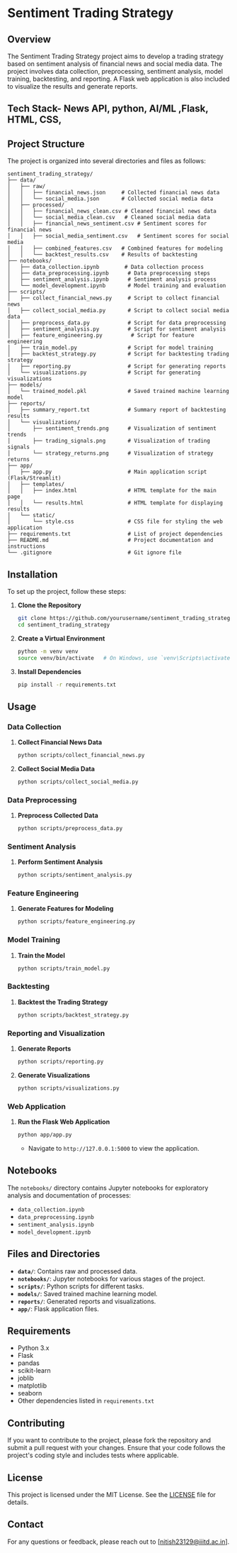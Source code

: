 
# Sentiment Trading Strategy

## Overview

The Sentiment Trading Strategy project aims to develop a trading strategy based on sentiment analysis of financial news and social media data. The project involves data collection, preprocessing, sentiment analysis, model training, backtesting, and reporting. A Flask web application is also included to visualize the results and generate reports.

## Tech Stack- News API, python, AI/ML ,Flask, HTML, CSS,
## Project Structure

The project is organized into several directories and files as follows:

```
sentiment_trading_strategy/
├── data/
│   ├── raw/
│   │   ├── financial_news.json     # Collected financial news data
│   │   └── social_media.json       # Collected social media data
│   ├── processed/
│   │   ├── financial_news_clean.csv # Cleaned financial news data
│   │   └── social_media_clean.csv   # Cleaned social media data
│   │   ├── financial_news_sentiment.csv # Sentiment scores for financial news
│   │   ├── social_media_sentiment.csv   # Sentiment scores for social media
│   │   ├── combined_features.csv   # Combined features for modeling
│   │   └── backtest_results.csv    # Results of backtesting
├── notebooks/
│   ├── data_collection.ipynb        # Data collection process
│   ├── data_preprocessing.ipynb      # Data preprocessing steps
│   ├── sentiment_analysis.ipynb      # Sentiment analysis process
│   └── model_development.ipynb       # Model training and evaluation
├── scripts/
│   ├── collect_financial_news.py     # Script to collect financial news
│   ├── collect_social_media.py       # Script to collect social media data
│   ├── preprocess_data.py            # Script for data preprocessing
│   ├── sentiment_analysis.py         # Script for sentiment analysis
│   ├── feature_engineering.py         # Script for feature engineering
│   ├── train_model.py                # Script for model training
│   ├── backtest_strategy.py          # Script for backtesting trading strategy
│   ├── reporting.py                  # Script for generating reports
│   └── visualizations.py             # Script for generating visualizations
├── models/
│   └── trained_model.pkl             # Saved trained machine learning model
├── reports/
│   ├── summary_report.txt            # Summary report of backtesting results
│   └── visualizations/
│       ├── sentiment_trends.png      # Visualization of sentiment trends
│       ├── trading_signals.png       # Visualization of trading signals
│       └── strategy_returns.png      # Visualization of strategy returns
├── app/
│   ├── app.py                        # Main application script (Flask/Streamlit)
│   ├── templates/
│   │   ├── index.html                # HTML template for the main page
│   │   └── results.html              # HTML template for displaying results
│   └── static/
│       └── style.css                 # CSS file for styling the web application
├── requirements.txt                  # List of project dependencies
├── README.md                         # Project documentation and instructions
└── .gitignore                        # Git ignore file
```

## Installation

To set up the project, follow these steps:

1. **Clone the Repository**

   ```bash
   git clone https://github.com/yourusername/sentiment_trading_strategy.git
   cd sentiment_trading_strategy
   ```

2. **Create a Virtual Environment**

   ```bash
   python -m venv venv
   source venv/bin/activate   # On Windows, use `venv\Scripts\activate`
   ```

3. **Install Dependencies**

   ```bash
   pip install -r requirements.txt
   ```

## Usage

### Data Collection

1. **Collect Financial News Data**

   ```bash
   python scripts/collect_financial_news.py
   ```

2. **Collect Social Media Data**

   ```bash
   python scripts/collect_social_media.py
   ```

### Data Preprocessing

1. **Preprocess Collected Data**

   ```bash
   python scripts/preprocess_data.py
   ```

### Sentiment Analysis

1. **Perform Sentiment Analysis**

   ```bash
   python scripts/sentiment_analysis.py
   ```

### Feature Engineering

1. **Generate Features for Modeling**

   ```bash
   python scripts/feature_engineering.py
   ```

### Model Training

1. **Train the Model**

   ```bash
   python scripts/train_model.py
   ```

### Backtesting

1. **Backtest the Trading Strategy**

   ```bash
   python scripts/backtest_strategy.py
   ```

### Reporting and Visualization

1. **Generate Reports**

   ```bash
   python scripts/reporting.py
   ```

2. **Generate Visualizations**

   ```bash
   python scripts/visualizations.py
   ```

### Web Application

1. **Run the Flask Web Application**

   ```bash
   python app/app.py
   ```

   - Navigate to `http://127.0.0.1:5000` to view the application.

## Notebooks

The `notebooks/` directory contains Jupyter notebooks for exploratory analysis and documentation of processes:

- `data_collection.ipynb`
- `data_preprocessing.ipynb`
- `sentiment_analysis.ipynb`
- `model_development.ipynb`

## Files and Directories

- **`data/`**: Contains raw and processed data.
- **`notebooks/`**: Jupyter notebooks for various stages of the project.
- **`scripts/`**: Python scripts for different tasks.
- **`models/`**: Saved trained machine learning model.
- **`reports/`**: Generated reports and visualizations.
- **`app/`**: Flask application files.

## Requirements

- Python 3.x
- Flask
- pandas
- scikit-learn
- joblib
- matplotlib
- seaborn
- Other dependencies listed in `requirements.txt`

## Contributing

If you want to contribute to the project, please fork the repository and submit a pull request with your changes. Ensure that your code follows the project's coding style and includes tests where applicable.

## License

This project is licensed under the MIT License. See the [LICENSE](LICENSE) file for details.

## Contact

For any questions or feedback, please reach out to [nitish23129@iiitd.ac.in].
